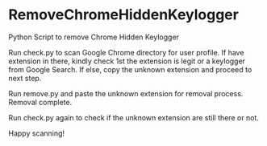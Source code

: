 # RemoveChromeHiddenKeylogger
Python Script to remove Chrome Hidden Keylogger 

Run check.py to scan Google Chrome directory for user profile. 
If have extension in there, kindly check 1st the extension is legit or a keylogger from Google Search. 
If else, copy the unknown extension and proceed to next step. 

Run remove.py and paste the unknown extension for removal process. 
Removal complete.

Run check.py again to check if the unknown extension are still there or not. 

Happy scanning!

